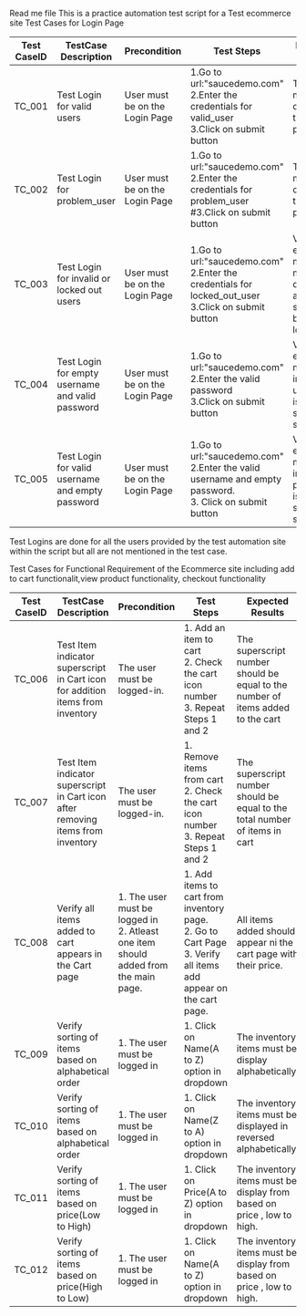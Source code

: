 Read me file
This is a practice automation test script for a Test ecommerce site
Test Cases for Login Page

| Test CaseID | TestCase Description                             | Precondition                   | Test Steps                                                                                                   | Expected Result                                                                       | Actual Result |
|-------------|--------------------------------------------------|--------------------------------|--------------------------------------------------------------------------------------------------------------|---------------------------------------------------------------------------------------|---------------|
| TC_001      | Test Login for valid users                       | User must be on the Login Page | 1.Go to url:"saucedemo.com"<br/>2.Enter the credentials for valid_user<br/>3.Click on submit button          | The user must be directed to the main page.                                           |               |
| TC_002      | Test Login for problem_user                      | User must be on the Login Page | 1.Go to url:"saucedemo.com"<br/>2.Enter the credentials for problem_user<br/>#3.Click on submit button       | The user must directed to the main page.                                              |               |
| TC_003      | Test Login for invalid or locked out users       | User must be on the Login Page | 1.Go to url:"saucedemo.com"<br/>2.Enter the credentials for locked_out_user<br/>3.Click on submit button     | Validation error message must be displayed and user should still be on the login page |               |
| TC_004      | Test Login for empty username and valid password | User must be on the Login Page | 1.Go to url:"saucedemo.com"<br/>2.Enter the valid password <br/>3.Click on submit button                     | Validation error message indicating user field is required should be shown.           |               |
| TC_005      | Test Login for valid username and empty password | User must be on the Login Page | 1.Go to url:"saucedemo.com"<br/>2.Enter the valid username and empty password.<br/>3. Click on submit button | Validation error message incdicating password is required should be shown.            |               |

Test Logins are done for all the users provided by the test automation site within the script but all are not mentioned in the test case.

Test Cases for Functional Requirement of the Ecommerce site including add to cart functionalit,view product functionality, checkout functionality

| Test CaseID | TestCase Description                                                                   | Precondition                                                                           | Test Steps                                                                                                            | Expected Results                                                                | Actual Result |
|-------------|----------------------------------------------------------------------------------------|----------------------------------------------------------------------------------------|-----------------------------------------------------------------------------------------------------------------------|---------------------------------------------------------------------------------|---------------|
| TC_006      | Test Item indicator superscript in Cart icon for addition items from inventory         | The user must be logged-in.                                                            | 1. Add an item to cart<br/>2. Check the cart icon number<br/>3. Repeat Steps 1 and 2                                  | The superscript number should be equal to the number of items added to the cart |               |
| TC_007      | Test Item indicator superscript in Cart icon after removing items from inventory       | The user must be logged-in.                                                            | 1. Remove items from cart<br/>2. Check the cart icon number<br/>3. Repeat Steps 1 and 2                               | The superscript number should be equal to the total number of items in cart     |               |
| TC_008      | Verify all items added to cart appears in the Cart page                                | 1. The user must be logged in<br/>2. Atleast one item should added from the main page. | 1. Add items to cart from inventory page.<br/>2. Go to Cart Page<br/>3. Verify all items add appear on the cart page. | All items added should appear ni the cart page with their price.                |               |
| TC_009      | Verify sorting of items based on alphabetical order                                    | 1. The user must be logged in                                                          | 1. Click on Name(A to Z) option in dropdown                                                                           | The inventory items must be display alphabetically.                             |               |
| TC_010      | Verify sorting of items based on alphabetical order                                    | 1. The user must be logged in                                                          | 1. Click on Name(Z to A) option in dropdown                                                                           | The inventory items must be displayed in reversed alphabetically.               |               |
| TC_011      | Verify sorting of items based on price(Low to High)                                    | 1. The user must be logged in                                                          | 1. Click on Price(A to Z) option in dropdown                                                                          | The inventory items must be display from based on price , low to high.          |               |
| TC_012      | Verify sorting of items based on price(High to Low)                                    | 1. The user must be logged in                                                          | 1. Click on Name(A to Z) option in dropdown                                                                           | The inventory items must be display from based on price , low to high.                                                                                |               |
